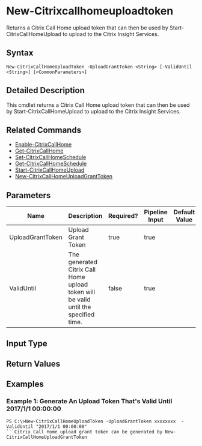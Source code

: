 ﻿
# New-Citrixcallhomeuploadtoken
Returns a Citrix Call Home upload token that can then be used by Start-CitrixCallHomeUpload to upload to the Citrix Insight Services.
## Syntax
```
New-CitrixCallHomeUploadToken -UploadGrantToken <String> [-ValidUntil <String>] [<CommonParameters>]
```
## Detailed Description
This cmdlet returns a Citrix Call Home upload token that can then be used by Start-CitrixCallHomeUpload to upload to the Citrix Insight Services.


## Related Commands

* [Enable-CitrixCallHome](./Enable-CitrixCallHome/)
* [Get-CitrixCallHome](./Get-CitrixCallHome/)
* [Set-CitrixCallHomeSchedule](./Set-CitrixCallHomeSchedule/)
* [Get-CitrixCallHomeSchedule](./Get-CitrixCallHomeSchedule/)
* [Start-CitrixCallHomeUpload](./Start-CitrixCallHomeUpload/)
* [New-CitrixCallHomeUploadGrantToken](./New-CitrixCallHomeUploadGrantToken/)
## Parameters
| Name   | Description | Required? | Pipeline Input | Default Value |
| --- | --- | --- | --- | --- |
| UploadGrantToken | Upload Grant Token | true | true |  |
| ValidUntil | The generated Citrix Call Home upload token will be valid until the specified time. | false | true |  |

## Input Type

### 

## Return Values

### 

## Examples

### Example 1: Generate An Upload Token That's Valid Until 2017/1/1 00:00:00
```
PS C:\>New-CitrixCallHomeUploadToken -UploadGrantToken xxxxxxxx  -ValidUntil "2017/1/1 00:00:00"
```Citrix Call Home upload grant token can be generated by New-CitrixCallHomeUploadGrantToken

